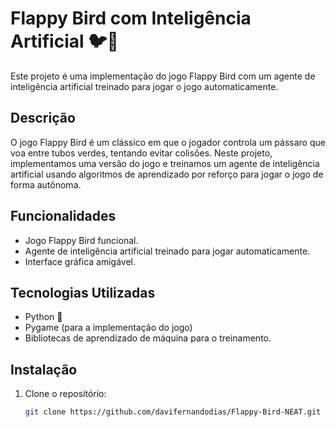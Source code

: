 # Flappy Bird com Inteligência Artificial 🐦🤖

Este projeto é uma implementação do jogo Flappy Bird com um agente de inteligência artificial treinado para jogar o jogo automaticamente.

## Descrição

O jogo Flappy Bird é um clássico em que o jogador controla um pássaro que voa entre tubos verdes, tentando evitar colisões. Neste projeto, implementamos uma versão do jogo e treinamos um agente de inteligência artificial usando algoritmos de aprendizado por reforço para jogar o jogo de forma autônoma.

## Funcionalidades

- Jogo Flappy Bird funcional.
- Agente de inteligência artificial treinado para jogar automaticamente.
- Interface gráfica amigável.

## Tecnologias Utilizadas

- Python 🐍
- Pygame (para a implementação do jogo)
- Bibliotecas de aprendizado de máquina para o treinamento.

## Instalação

1. Clone o repositório:

   ```bash
   git clone https://github.com/davifernandodias/Flappy-Bird-NEAT.git
